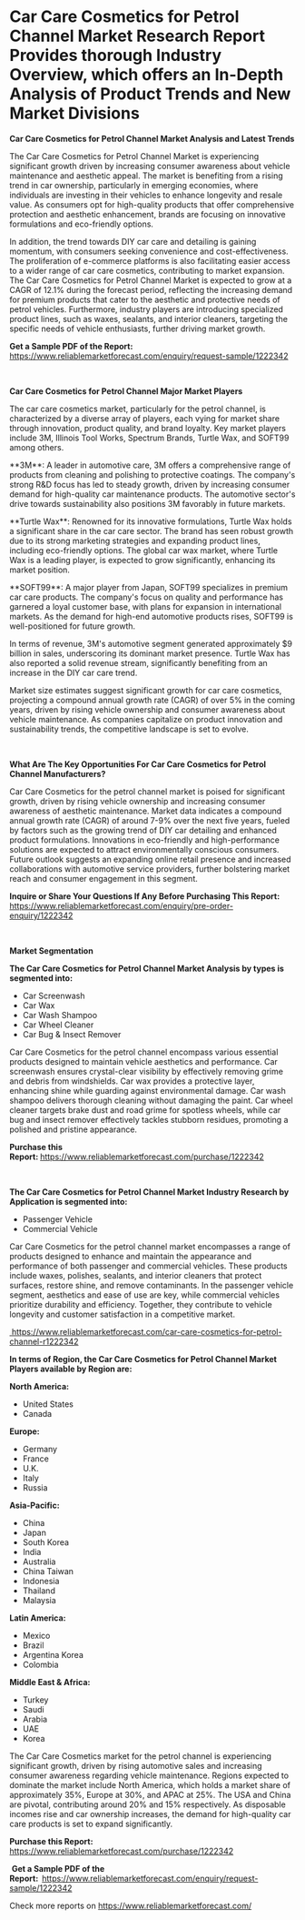 <p><h1>Car Care Cosmetics for Petrol Channel Market Research Report Provides thorough Industry Overview, which offers an In-Depth Analysis of Product Trends and New Market Divisions</h1></p><p><strong>Car Care Cosmetics for Petrol Channel Market Analysis and Latest Trends</strong></p>
<p><p>The Car Care Cosmetics for Petrol Channel Market is experiencing significant growth driven by increasing consumer awareness about vehicle maintenance and aesthetic appeal. The market is benefiting from a rising trend in car ownership, particularly in emerging economies, where individuals are investing in their vehicles to enhance longevity and resale value. As consumers opt for high-quality products that offer comprehensive protection and aesthetic enhancement, brands are focusing on innovative formulations and eco-friendly options.</p><p>In addition, the trend towards DIY car care and detailing is gaining momentum, with consumers seeking convenience and cost-effectiveness. The proliferation of e-commerce platforms is also facilitating easier access to a wider range of car care cosmetics, contributing to market expansion. The Car Care Cosmetics for Petrol Channel Market is expected to grow at a CAGR of 12.1% during the forecast period, reflecting the increasing demand for premium products that cater to the aesthetic and protective needs of petrol vehicles. Furthermore, industry players are introducing specialized product lines, such as waxes, sealants, and interior cleaners, targeting the specific needs of vehicle enthusiasts, further driving market growth.</p></p>
<p><strong>Get a Sample PDF of the Report:&nbsp;</strong> <a href="https://www.reliablemarketforecast.com/enquiry/request-sample/1222342?utm_campaign=3129&utm_medium=2&utm_source=Github&utm_content=ia&utm_term=31032025&utm_id=car-care-cosmetics-for-petrol-channel">https://www.reliablemarketforecast.com/enquiry/request-sample/1222342</a></p>
<p>&nbsp;</p>
<p><strong>Car Care Cosmetics for Petrol Channel Major Market Players</strong></p>
<p><p>The car care cosmetics market, particularly for the petrol channel, is characterized by a diverse array of players, each vying for market share through innovation, product quality, and brand loyalty. Key market players include 3M, Illinois Tool Works, Spectrum Brands, Turtle Wax, and SOFT99 among others.</p><p>**3M**: A leader in automotive care, 3M offers a comprehensive range of products from cleaning and polishing to protective coatings. The company's strong R&D focus has led to steady growth, driven by increasing consumer demand for high-quality car maintenance products. The automotive sector's drive towards sustainability also positions 3M favorably in future markets.</p><p>**Turtle Wax**: Renowned for its innovative formulations, Turtle Wax holds a significant share in the car care sector. The brand has seen robust growth due to its strong marketing strategies and expanding product lines, including eco-friendly options. The global car wax market, where Turtle Wax is a leading player, is expected to grow significantly, enhancing its market position.</p><p>**SOFT99**: A major player from Japan, SOFT99 specializes in premium car care products. The company's focus on quality and performance has garnered a loyal customer base, with plans for expansion in international markets. As the demand for high-end automotive products rises, SOFT99 is well-positioned for future growth.</p><p>In terms of revenue, 3M's automotive segment generated approximately $9 billion in sales, underscoring its dominant market presence. Turtle Wax has also reported a solid revenue stream, significantly benefiting from an increase in the DIY car care trend.</p><p>Market size estimates suggest significant growth for car care cosmetics, projecting a compound annual growth rate (CAGR) of over 5% in the coming years, driven by rising vehicle ownership and consumer awareness about vehicle maintenance. As companies capitalize on product innovation and sustainability trends, the competitive landscape is set to evolve.</p></p>
<p>&nbsp;</p>
<p><strong>What Are The Key Opportunities For Car Care Cosmetics for Petrol Channel Manufacturers?</strong></p>
<p><p>Car Care Cosmetics for the petrol channel market is poised for significant growth, driven by rising vehicle ownership and increasing consumer awareness of aesthetic maintenance. Market data indicates a compound annual growth rate (CAGR) of around 7-9% over the next five years, fueled by factors such as the growing trend of DIY car detailing and enhanced product formulations. Innovations in eco-friendly and high-performance solutions are expected to attract environmentally conscious consumers. Future outlook suggests an expanding online retail presence and increased collaborations with automotive service providers, further bolstering market reach and consumer engagement in this segment.</p></p>
<p><strong>Inquire or Share Your Questions If Any Before Purchasing This Report:</strong> <a href="https://www.reliablemarketforecast.com/enquiry/pre-order-enquiry/1222342?utm_campaign=3129&utm_medium=2&utm_source=Github&utm_content=ia&utm_term=31032025&utm_id=car-care-cosmetics-for-petrol-channel">https://www.reliablemarketforecast.com/enquiry/pre-order-enquiry/1222342</a></p>
<p>&nbsp;</p>
<p><strong>Market Segmentation</strong></p>
<p><strong>The Car Care Cosmetics for Petrol Channel Market Analysis by types is segmented into:</strong></p>
<p><ul><li>Car Screenwash</li><li>Car Wax</li><li>Car Wash Shampoo</li><li>Car Wheel Cleaner</li><li>Car Bug & Insect Remover</li></ul></p>
<p><p>Car Care Cosmetics for the petrol channel encompass various essential products designed to maintain vehicle aesthetics and performance. Car screenwash ensures crystal-clear visibility by effectively removing grime and debris from windshields. Car wax provides a protective layer, enhancing shine while guarding against environmental damage. Car wash shampoo delivers thorough cleaning without damaging the paint. Car wheel cleaner targets brake dust and road grime for spotless wheels, while car bug and insect remover effectively tackles stubborn residues, promoting a polished and pristine appearance.</p></p>
<p><strong>Purchase this Report:&nbsp;</strong><a href="https://www.reliablemarketforecast.com/purchase/1222342?utm_campaign=3129&utm_medium=2&utm_source=Github&utm_content=ia&utm_term=31032025&utm_id=car-care-cosmetics-for-petrol-channel">https://www.reliablemarketforecast.com/purchase/1222342</a></p>
<p>&nbsp;</p>
<p><strong>The Car Care Cosmetics for Petrol Channel Market Industry Research by Application is segmented into:</strong></p>
<p><ul><li>Passenger Vehicle</li><li>Commercial Vehicle</li></ul></p>
<p><p>Car Care Cosmetics for the petrol channel market encompasses a range of products designed to enhance and maintain the appearance and performance of both passenger and commercial vehicles. These products include waxes, polishes, sealants, and interior cleaners that protect surfaces, restore shine, and remove contaminants. In the passenger vehicle segment, aesthetics and ease of use are key, while commercial vehicles prioritize durability and efficiency. Together, they contribute to vehicle longevity and customer satisfaction in a competitive market.</p></p>
<p><a href="https://www.reliablemarketforecast.com/car-care-cosmetics-for-petrol-channel-r1222342?utm_campaign=3129&utm_medium=2&utm_source=Github&utm_content=ia&utm_term=31032025&utm_id=car-care-cosmetics-for-petrol-channel">&nbsp;https://www.reliablemarketforecast.com/car-care-cosmetics-for-petrol-channel-r1222342</a></p>
<p><strong>In terms of Region, the Car Care Cosmetics for Petrol Channel Market Players available by Region are:</strong></p>
<p>
    <p> <strong> North America: </strong>
        <ul>
            <li>United States</li>
            <li>Canada</li>
        </ul>
        </p> 
    <p> <strong> Europe: </strong>
        <ul>
            <li>Germany</li>
            <li>France</li>
            <li>U.K.</li>
            <li>Italy</li>
            <li>Russia</li>
        </ul>
        </p> 
    <p> <strong> Asia-Pacific: </strong>
        <ul>
            <li>China</li>
            <li>Japan</li>
            <li>South Korea</li>
            <li>India</li>
            <li>Australia</li>
            <li>China Taiwan</li>
            <li>Indonesia</li>
            <li>Thailand</li>
            <li>Malaysia</li>
        </ul>
        </p> 
    <p> <strong> Latin America: </strong>
        <ul>
            <li>Mexico</li>
            <li>Brazil</li>
            <li>Argentina Korea</li>
            <li>Colombia</li>
        </ul>
        </p> 
    <p> <strong> Middle East & Africa: </strong>
        <ul>
            <li>Turkey</li>
            <li>Saudi</li>
            <li>Arabia</li>
            <li>UAE</li>
            <li>Korea</li>
        </ul>
    </p>
    </p>
<p><p>The Car Care Cosmetics market for the petrol channel is experiencing significant growth, driven by rising automotive sales and increasing consumer awareness regarding vehicle maintenance. Regions expected to dominate the market include North America, which holds a market share of approximately 35%, Europe at 30%, and APAC at 25%. The USA and China are pivotal, contributing around 20% and 15% respectively. As disposable incomes rise and car ownership increases, the demand for high-quality car care products is set to expand significantly.</p></p>
<p><strong>Purchase this Report: </strong><a href="https://www.reliablemarketforecast.com/purchase/1222342?utm_campaign=3129&utm_medium=2&utm_source=Github&utm_content=ia&utm_term=31032025&utm_id=car-care-cosmetics-for-petrol-channel">https://www.reliablemarketforecast.com/purchase/1222342</a></p>
<p>&nbsp;<strong>Get a Sample PDF of the Report:&nbsp;&nbsp;</strong><a href="https://www.reliablemarketforecast.com/enquiry/request-sample/1222342?utm_campaign=3129&utm_medium=2&utm_source=Github&utm_content=ia&utm_term=31032025&utm_id=car-care-cosmetics-for-petrol-channel">https://www.reliablemarketforecast.com/enquiry/request-sample/1222342</a></p>
<p><strong></strong></p>
<p>Check more reports on <a href="https://www.reliablemarketforecast.com/?utm_campaign=3129&utm_medium=2&utm_source=Github&utm_content=ia&utm_term=31032025&utm_id=car-care-cosmetics-for-petrol-channel">https://www.reliablemarketforecast.com/</a></p>